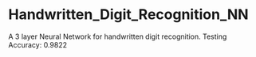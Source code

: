 # Handwritten_Digit_Recognition_NN
A 3 layer Neural Network for handwritten digit recognition. Testing Accuracy: 0.9822
